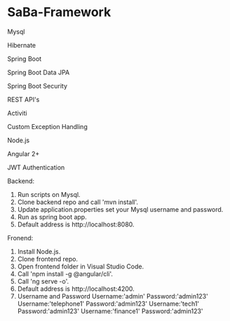# SaBa-Framework

Mysql

Hibernate

Spring Boot

Spring Boot Data JPA

Spring Boot Security

REST API's

Activiti

Custom Exception Handling

Node.js

Angular 2+ 

JWT Authentication

Backend:
 1. Run scripts on Mysql.
 2. Clone backend repo and call 'mvn install'.
 3. Update application.properties set your Mysql username and password.
 4. Run as spring boot app.
 5. Default address is http://localhost:8080.

Fronend:
 1. Install Node.js.
 2. Clone frontend repo.
 3. Open frontend folder in Visual Studio Code.
 4. Call 'npm install -g @angular/cli'.
 5. Call 'ng serve -o'.
 6. Default address is http://localhost:4200.
 7. Username and Password
 Username:'admin' Password:'admin123' 
 Username:'telephone1' Password:'admin123' 
 Username:'tech1' Password:'admin123' 
 Username:'finance1' Password:'admin123' 